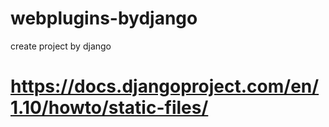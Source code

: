 # webplugins-bydjango
create project by django

# https://docs.djangoproject.com/en/1.10/howto/static-files/
